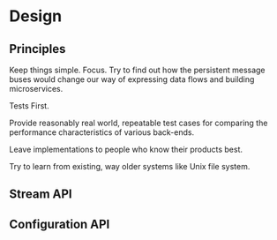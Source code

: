 # Design

## Principles

Keep things simple. Focus. Try to find out how the persistent message buses would change our way of expressing data flows and building microservices.

Tests First.

Provide reasonably real world, repeatable test cases for comparing the performance characteristics of various back-ends.

Leave implementations to people who know their products best.

Try to learn from existing, way older systems like Unix file system.

## Stream API

## Configuration API


